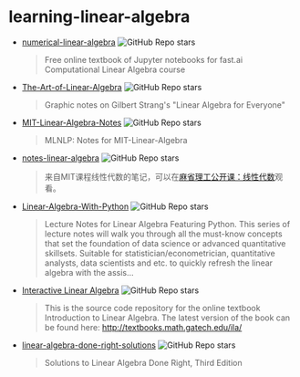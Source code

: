 # learning-linear-algebra

- [numerical-linear-algebra](https://www.fast.ai/posts/2017-07-17-num-lin-alg.html) ![GitHub Repo stars](https://img.shields.io/github/stars/fastai/numerical-linear-algebra?style=flat-square&logo=github)
	> Free online textbook of Jupyter notebooks for fast.ai Computational Linear Algebra course

- [The-Art-of-Linear-Algebra](https://github.com/kenjihiranabe/The-Art-of-Linear-Algebra) ![GitHub Repo stars](https://img.shields.io/github/stars/kenjihiranabe/The-Art-of-Linear-Algebra?style=flat-square&logo=github)
    > Graphic notes on Gilbert Strang's "Linear Algebra for Everyone"

- [MIT-Linear-Algebra-Notes](https://github.com/MLNLP-World/MIT-Linear-Algebra-Notes) ![GitHub Repo stars](https://img.shields.io/github/stars/MLNLP-World/MIT-Linear-Algebra-Notes?style=flat-square&logo=github)
    > MLNLP: Notes for MIT-Linear-Algebra

- [notes-linear-algebra](https://github.com/zlotus/notes-linear-algebra) ![GitHub Repo stars](https://img.shields.io/github/stars/zlotus/notes-linear-algebra?style=flat-square&logo=github)
    > 来自MIT课程线性代数的笔记，可以在[麻省理工公开课：线性代数](http://open.163.com/special/opencourse/daishu.html)观看。

- [Linear-Algebra-With-Python](https://github.com/weijie-chen/Linear-Algebra-With-Python) ![GitHub Repo stars](https://img.shields.io/github/stars/weijie-chen/Linear-Algebra-With-Python?style=flat-square&logo=github)
    > Lecture Notes for Linear Algebra Featuring Python. This series of lecture notes will walk you through all the must-know concepts that set the foundation of data science or advanced quantitative skillsets. Suitable for statistician/econometrician, quantitative analysts, data scientists and etc. to quickly refresh the linear algebra with the assis…

- [Interactive Linear Algebra](https://github.com/QBobWatson/ila) ![GitHub Repo stars](https://img.shields.io/github/stars/QBobWatson/ila?style=flat-square&logo=github)
    > This is the source code repository for the online textbook Introduction to Linear Algebra. 
    The latest version of the book can be found here: http://textbooks.math.gatech.edu/ila/

- [linear-algebra-done-right-solutions](https://github.com/celiopassos/linear-algebra-done-right-solutions) ![GitHub Repo stars](https://img.shields.io/github/stars/celiopassos/linear-algebra-done-right-solutions?style=flat-square&logo=github)
    > Solutions to Linear Algebra Done Right, Third Edition





